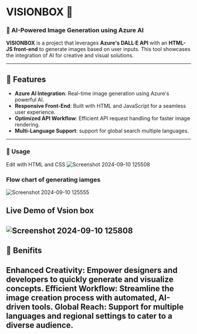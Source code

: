 # VISIONBOX 🌟



### 🚀 AI-Powered Image Generation using Azure AI

**VISIONBOX** is a project that leverages **Azure's DALL·E API** with an **HTML-JS front-end** to generate images based on user inputs. This tool showcases the integration of AI for creative and visual solutions.

---

## 🌟 Features
- **Azure AI Integration**: Real-time image generation using Azure's powerful AI.
- **Responsive Front-End**: Built with HTML and JavaScript for a seamless user experience.
- **Optimized API Workflow**: Efficient API request handling for faster image rendering.
- **Multi-Language Support**: support for global search multiple languages. 

---

### 📜 Usage
Edit with HTML and CSS 
![Screenshot 2024-09-10 125508](https://github.com/user-attachments/assets/78dbdd07-6636-4e66-9ada-273b299b3d69)

### Flow chart of generating iamges

![Screenshot 2024-09-10 125555](https://github.com/user-attachments/assets/3a3fd23d-5641-4111-ba3f-8b6b0a69d7d2)

## Live Demo of Vsion box 

![Screenshot 2024-09-10 125808](https://github.com/user-attachments/assets/05d84add-7fff-4265-b2c7-ec041004a980)
---
## 🎯 Benifits 
**Enhanced Creativity:** Empower designers and developers to quickly generate and visualize concepts.
**Efficient Workflow:** Streamline the image creation process with automated, AI-driven tools.
**Global Reach:** Support for multiple languages and regional settings to cater to a diverse audience.
---
